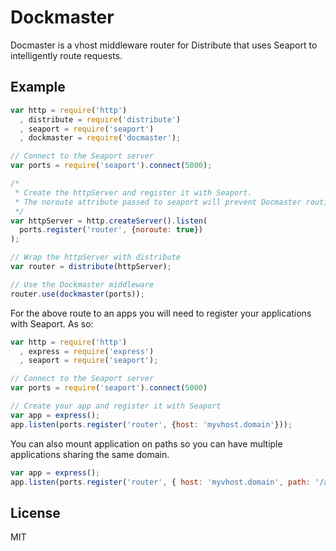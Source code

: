 Dockmaster
==========

Docmaster is a vhost middleware router for Distribute that uses Seaport to intelligently route requests.

Example
-------

```js
var http = require('http')
  , distribute = require('distribute')
  , seaport = require('seaport')
  , dockmaster = require('docmaster');

// Connect to the Seaport server
var ports = require('seaport').connect(5000);

/*
 * Create the httpServer and register it with Seaport. 
 * The noroute attribute passed to seaport will prevent Docmaster routing to it's self.
 */
var httpServer = http.createServer().listen(
  ports.register('router', {noroute: true})
);

// Wrap the httpServer with distribute
var router = distribute(httpServer);

// Use the Dockmaster middleware
router.use(dockmaster(ports));
```

For the above route to an apps you will need to register your applications with Seaport. As so:

```js
var http = require('http')
  , express = require('express')
  , seaport = require('seaport');

// Connect to the Seaport server
var ports = require('seaport').connect(5000)

// Create your app and register it with Seaport
var app = express();
app.listen(ports.register('router', {host: 'myvhost.domain'}));
```

You can also mount application on paths so you can have multiple applications sharing the same domain.

```js
var app = express();
app.listen(ports.register('router', { host: 'myvhost.domain', path: '/admin' }));
```

License
-------

MIT
